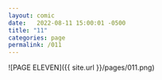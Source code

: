 ```yaml
---
layout: comic
date:   2022-08-11 15:00:01 -0500
title: "11"
categories: page
permalink: /011
---
```

![PAGE ELEVEN]({{ site.url }}/pages/011.png)
